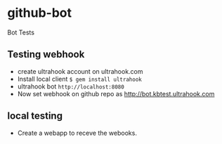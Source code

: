 # github-bot
Bot Tests


## Testing webhook

- create ultrahook account on ultrahook.com
- Install local client `$ gem install ultrahook`
- ultrahook bot `http://localhost:8080`
- Now set webhook on github repo as http://bot.kbtest.ultrahook.com

## local testing

- Create a webapp to receve the webooks.
